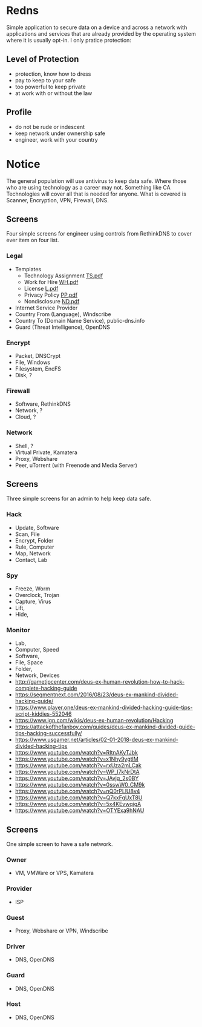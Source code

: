 # Redns
Simple application to secure data on a device and across a network with applications and services that are already provided by the operating system where it is usually opt-in. I only pratice protection:

## Level of Protection
- protection, know how to dress
- pay to keep to your safe
- too powerful to keep private
- at work with or without the law

## Profile
- do not be rude or indescent
- keep network under ownership safe
- engineer, work with your country

# Notice
The general population will use antivirus to keep data safe. 
Where those who are using technology as a career may not. 
Something like CA Technologies will cover all that is needed for anyone. 
What is covered is Scanner, Encryption, VPN, Firewall, DNS.

## Screens
Four simple screens for engineer using controls from RethinkDNS to cover ever item on four list.

### Legal 
* Templates
  * Technology Assignment [TS.pdf](https://github.com/abakasam/redns/files/6720187/TS.pdf)
  * Work for Hire [WH.pdf](https://github.com/abakasam/redns/files/6720189/WH.pdf)
  * License [L.pdf](https://github.com/abakasam/redns/files/6720190/L.pdf)
  * Privacy Policy [PP.pdf](https://github.com/abakasam/redns/files/6720191/PP.pdf)
  * Nondisclosure [ND.pdf](https://github.com/abakasam/redns/files/6720192/ND.pdf)
* Internet Service Provider
* Country From (Language), Windscribe
* Country To (Domain Name Service), public-dns.info
* Guard (Threat Intelligence), OpenDNS

### Encrypt
* Packet, DNSCrypt
* File, Windows
* Filesystem, EncFS
* Disk, ?

### Firewall
* Software, RethinkDNS
* Network, ?
* Cloud, ?

### Network
* Shell, ?
* Virtual Private, Kamatera
* Proxy, Webshare
* Peer, uTorrent (with Freenode and Media Server)

## Screens
Three simple screens for an admin to help keep data safe.

### Hack
* Update, Software
* Scan, File
* Encrypt, Folder
* Rule, Computer
* Map, Network
* Contact, Lab

### Spy
* Freeze, Worm
* Overclock, Trojan
* Capture, Virus
* Lift, 
* Hide, 

### Monitor
* Lab,
* Computer, Speed
* Software,
* File, Space
* Folder, 
* Network, Devices
* http://gametipcenter.com/deus-ex-human-revolution-how-to-hack-complete-hacking-guide
* https://segmentnext.com/2016/08/23/deus-ex-mankind-divided-hacking-guide/
* https://www.player.one/deus-ex-mankind-divided-hacking-guide-tips-script-kiddies-552046
* https://www.ign.com/wikis/deus-ex-human-revolution/Hacking
* https://attackofthefanboy.com/guides/deus-ex-mankind-divided-guide-tips-hacking-successfully/
* https://www.usgamer.net/articles/02-01-2018-deus-ex-mankind-divided-hacking-tips
* https://www.youtube.com/watch?v=RItnAKyTJbk
* https://www.youtube.com/watch?v=x1Nhy9ygtIM
* https://www.youtube.com/watch?v=rxUza2mLCak
* https://www.youtube.com/watch?v=WP_l7kNrDtA
* https://www.youtube.com/watch?v=JAvjq_2s0BY
* https://www.youtube.com/watch?v=0sswW0_CM9k
* https://www.youtube.com/watch?v=nQ0rPLlU8v4
* https://www.youtube.com/watch?v=Q7kxFgUxT8U
* https://www.youtube.com/watch?v=5x4KEvwqigA
* https://www.youtube.com/watch?v=OTYExa9hNAU

## Screens
One simple screen to have a safe network.

### Owner
* VM, VMWare or VPS, Kamatera

### Provider
* ISP

### Guest
* Proxy, Webshare or VPN, Windscribe

### Driver
* DNS, OpenDNS

### Guard
* DNS, OpenDNS

### Host
* DNS, OpenDNS
